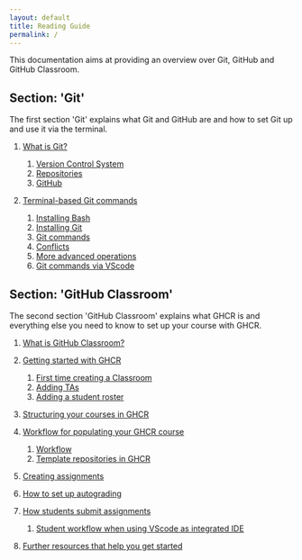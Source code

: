 ```yaml
---
layout: default
title: Reading Guide
permalink: /
---
```


This documentation aims at providing an overview over Git, GitHub and GitHub Classroom.

## Section: 'Git' 
The first section 'Git' explains what Git and GitHub are and how to set Git up and use it via the terminal.

1. [What is Git?](/what_is_git.html)
    1. [Version Control System](/what_is_git.html/#version-control-system)
    2. [Repositories](/what_is_git.html/#repositories)
    3. [GitHub](/what_is_git.html/#github)
    
2. [Terminal-based Git commands](/terminal_git_operations.html)
    1. [Installing Bash](/terminal_git_operations.html/#installing-bash)
    2. [Installing Git](/terminal_git_operations.html/#installing-git)
    3. [Git commands](/terminal_git_operations.html/#git-commands)
    4. [Conflicts](/terminal_git_operations.html/#conflicts)
    5. [More advanced operations](/terminal_git_operations.html/#more-advanced-operations)
    6. [Git commands via VScode](/terminal_git_operations.html/#git-commands-via-vscode)

## Section: 'GitHub Classroom' 
The second section 'GitHub Classroom' explains what GHCR is and everything else you need to know to set up your course with GHCR.

1. [What is GitHub Classroom?](/what_is_GHCR.html)

2. [Getting started with GHCR](/getting_started_with_GHCR.html)
    1. [First time creating a Classroom](/getting_started_with_GHCR.html/#first-time-creating-a-classroom)
    2. [Adding TAs](/getting_started_with_GHCR.html/#adding-tas)
    3. [Adding a student roster](/getting_started_with_GHCR.html/#adding-a-student-roster)
3. [Structuring your courses in GHCR](/structuring_courses.html)

4. [Workflow for populating your GHCR course](/course_population.html)
    1. [Workflow](/course_population.html/#workflow)
    2. [Template repositories in GHCR](/course_population.html/#template-repositories-in-github-classroom)
5. [Creating assignments](/creating_assignments.html)

6. [How to set up autograding](/autograding.html)

7. [How students submit assignments](/submit_assignments.html)
    1. [Student workflow when using VScode as integrated IDE](/submit_assignments.html/#student-workflow-when-using-vscode-as-integrated-ide)

8. [Further resources that help you get started](/resources_ghcr.html)